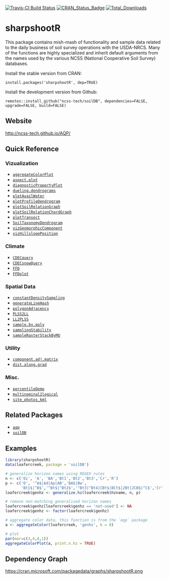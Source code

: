 [![Travis-CI Build Status](https://travis-ci.org/ncss-tech/sharpshootR.svg?branch=master)](https://travis-ci.org/ncss-tech/sharpshootR)
[![CRAN_Status_Badge](http://www.r-pkg.org/badges/version/sharpshootR)](https://cran.r-project.org/package=sharpshootR)
[![Total_Downloads](http://cranlogs.r-pkg.org/badges/grand-total/sharpshootR)](https://cran.r-project.org/package=sharpshootR)

# sharpshootR

This package contains mish-mash of functionality and sample data related to the daily business of soil survey operations with the USDA-NRCS. Many of the functions are highly specialized and inherit default arguments from the names used by the various NCSS (National Cooperative Soil Survey) databases.

Install the stable version from CRAN:

`install.packages('sharpshootR', dep=TRUE)`

Install the development version from Github:

`remotes::install_github("ncss-tech/soilDB", dependencies=FALSE, upgrade=FALSE, build=FALSE)`

## Website
http://ncss-tech.github.io/AQP/


## Quick Reference

### Vizualization
   * [`aggregateColorPlot`](http://ncss-tech.github.io/sharpshootR/docs/reference/aggregateColorPlot.html)
   * [`aspect.plot`](http://ncss-tech.github.io/sharpshootR/docs/reference/aspect.plot.html)
   * [`diagnosticPropertyPlot`](http://ncss-tech.github.io/sharpshootR/docs/reference/diagnosticPropertyPlot.html)
   * [`dueling.dendrograms`](http://ncss-tech.github.io/sharpshootR/docs/reference/dueling.dendrograms.html)
   * [`plotAvailWater`](http://ncss-tech.github.io/sharpshootR/docs/reference/plotAvailWater.html)
   * [`plotProfileDendrogram`](http://ncss-tech.github.io/sharpshootR/docs/reference/plotProfileDendrogram.html)
   * [`plotSoilRelationGraph`](http://ncss-tech.github.io/sharpshootR/docs/reference/plotSoilRelationGraph.html)
   * [`plotSoilRelationChordGraph`](http://ncss-tech.github.io/sharpshootR/docs/reference/plotSoilRelationChordGraph.html)
   * [`plotTransect`](http://ncss-tech.github.io/sharpshootR/docs/reference/plotTransect.html)
   * [`SoilTaxonomyDendrogram`](http://ncss-tech.github.io/sharpshootR/docs/reference/SoilTaxonomyDendrogram.html)
   * [`vizGeomorphicComponent`](http://ncss-tech.github.io/sharpshootR/docs/reference/vizHillslopePosition.html)
   * [`vizHillslopePosition`](http://ncss-tech.github.io/sharpshootR/docs/reference/vizHillslopePosition.html)

   
### Climate
   * [`CDECquery`](http://ncss-tech.github.io/sharpshootR/docs/reference/CDECquery.html)
   * [`CDECsnowQuery`](http://ncss-tech.github.io/sharpshootR/docs/reference/CDECsnowQuery.html)
   * [`FFD`](http://ncss-tech.github.io/sharpshootR/docs/reference/FFD.html)
   * [`FFDplot`](http://ncss-tech.github.io/sharpshootR/docs/reference/FFD.html)


### Spatial Data
   * [`constantDensitySampling`](http://ncss-tech.github.io/sharpshootR/docs/reference/constantDensitySampling.html)
   * [`generateLineHash`](http://ncss-tech.github.io/sharpshootR/docs/reference/generateLineHash.html)
   * [`polygonAdjacency`](http://ncss-tech.github.io/sharpshootR/docs/reference/polygonAdjacency.html)
   * [`PLSS2LL`](http://ncss-tech.github.io/sharpshootR/docs/reference/PLSS2LL.html)
   * [`LL2PLSS`](http://ncss-tech.github.io/sharpshootR/docs/reference/LL2PLSS.html)
   * [`sample.by.poly`](http://ncss-tech.github.io/sharpshootR/docs/reference/sample.by.poly.html)
   * [`samplingStability`](http://ncss-tech.github.io/sharpshootR/docs/reference/samplingStability.html)
   * [`sampleRasterStackByMU`](http://ncss-tech.github.io/sharpshootR/docs/reference/sampleRasterStackByMU.html)


### Utility
   * [`component.adj.matrix`](http://ncss-tech.github.io/sharpshootR/docs/reference/component.adj.matrix.html)
   * [`dist.along.grad`](http://ncss-tech.github.io/sharpshootR/docs/reference/dist.along.grad.html)


### Misc.
   * [`percentileDemo`](http://ncss-tech.github.io/sharpshootR/docs/reference/percentileDemo.html)
   * [`multinominal2logical`](http://ncss-tech.github.io/sharpshootR/docs/reference/multinominal2logical.html)
   * [`site_photos_kml`](http://ncss-tech.github.io/sharpshootR/docs/reference/site_photos_kml.html)


## Related Packages
 * [`aqp`](https://github.com/ncss-tech/aqp)
 * [`soilDB`](https://github.com/ncss-tech/soilDB)
 

## Examples
```r
library(sharpshootR)
data(loafercreek, package = 'soilDB')

# generalize horizon names using REGEX rules
n <- c('Oi', 'A', 'BA','Bt1','Bt2','Bt3','Cr','R')
p <- c('O', '^A$|Ad|Ap|AB','BA$|Bw', 
       'Bt1$|^B$','^Bt$|^Bt2$','^Bt3|^Bt4|CBt$|BCt$|2Bt|2CB$|^C$','Cr','R')
loafercreek$genhz <- generalize.hz(loafercreek$hzname, n, p)

# remove non-matching generalized horizon names
loafercreek$genhz[loafercreek$genhz == 'not-used'] <- NA
loafercreek$genhz <- factor(loafercreek$genhz)

# aggregate color data, this function is from the `aqp` package
a <- aggregateColor(loafercreek, 'genhz', k = 8)

# plot
par(mar=c(3,4,4,1))
aggregateColorPlot(a, print.n.hz = TRUE)
```


## Dependency Graph
https://cran.microsoft.com/packagedata/graphs/sharpshootR.png

